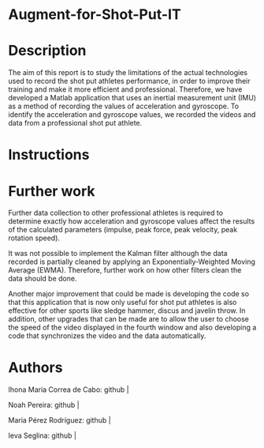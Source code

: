 # Augment-for-Shot-Put-IT
# Description
The aim of this report is to study the limitations of the actual technologies used to record the shot put athletes performance, in order to improve their training and make it more efficient and professional. Therefore, we have developed a Matlab application that uses an inertial measurement unit (IMU) as a method of recording the values of acceleration and gyroscope. To identify the acceleration and gyroscope values, we recorded the videos and data from a professional shot put athlete. 
# Instructions
# Further work
Further data collection to other professional athletes is required to determine exactly how acceleration and gyroscope values affect the results of the calculated parameters (impulse, peak force, peak velocity, peak rotation speed). 

It was not possible to implement the Kalman filter although the data recorded is partially cleaned by applying an Exponentially-Weighted Moving Average (EWMA). Therefore, further work on how other filters clean the data should be done.

Another major improvement that could be made is developing the code so that this application that is now only useful for shot put athletes is also effective for other sports like sledge hammer, discus and javelin throw. In addition, other upgrades that can be made are to allow the user to choose the speed of the video displayed in the fourth window and also developing a code that synchronizes the video and the data automatically.

# Authors
Ihona Maria Correa de Cabo: github |

Noah Pereira:  github |

Maria Pérez Rodríguez:  github |

Ieva Seglina:  github |

